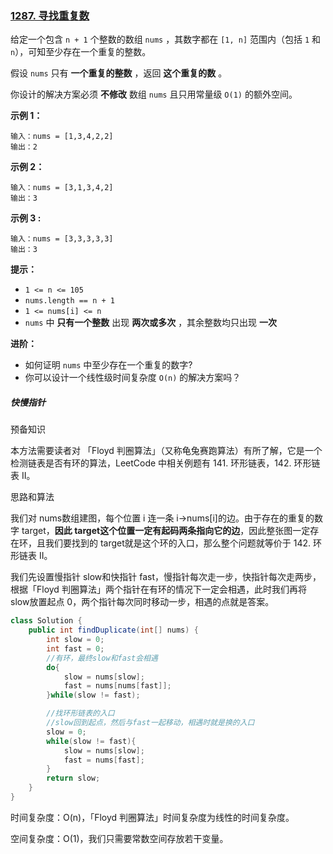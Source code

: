 ### [1287. 寻找重复数](https://leetcode.cn/problems/find-the-duplicate-number/)

给定一个包含 `n + 1` 个整数的数组 `nums` ，其数字都在 `[1, n]` 范围内（包括 `1` 和 `n`），可知至少存在一个重复的整数。

假设 `nums` 只有 **一个重复的整数** ，返回 **这个重复的数** 。

你设计的解决方案必须 **不修改** 数组 `nums` 且只用常量级 `O(1)` 的额外空间。



**示例 1：**

```
输入：nums = [1,3,4,2,2]
输出：2
```

**示例 2：**

```
输入：nums = [3,1,3,4,2]
输出：3
```

**示例 3 :**

```
输入：nums = [3,3,3,3,3]
输出：3
```

 

**提示：**

- `1 <= n <= 105`
- `nums.length == n + 1`
- `1 <= nums[i] <= n`
- `nums` 中 **只有一个整数** 出现 **两次或多次** ，其余整数均只出现 **一次**

**进阶：**

- 如何证明 `nums` 中至少存在一个重复的数字?
- 你可以设计一个线性级时间复杂度 `O(n)` 的解决方案吗？





##### 快慢指针

预备知识

本方法需要读者对 「Floyd 判圈算法」（又称龟兔赛跑算法）有所了解，它是一个检测链表是否有环的算法，LeetCode 中相关例题有 141. 环形链表，142. 环形链表 II。

思路和算法

我们对 nums数组建图，每个位置 i 连一条 i→nums[i]的边。由于存在的重复的数字 target，**因此 target这个位置一定有起码两条指向它的边**，因此整张图一定存在环，且我们要找到的 target就是这个环的入口，那么整个问题就等价于 142. 环形链表 II。

我们先设置慢指针 slow和快指针 fast，慢指针每次走一步，快指针每次走两步，根据「Floyd 判圈算法」两个指针在有环的情况下一定会相遇，此时我们再将 slow放置起点 0，两个指针每次同时移动一步，相遇的点就是答案。



```java
class Solution {
    public int findDuplicate(int[] nums) {
        int slow = 0;
        int fast = 0;
        //有环，最终slow和fast会相遇
        do{
            slow = nums[slow];
            fast = nums[nums[fast]];
        }while(slow != fast);

        //找环形链表的入口
        //slow回到起点，然后与fast一起移动，相遇时就是换的入口
        slow = 0;
        while(slow != fast){
            slow = nums[slow];
            fast = nums[fast];
        }
        return slow;
    }
}     
```

时间复杂度：O(n)，「Floyd 判圈算法」时间复杂度为线性的时间复杂度。

空间复杂度：O(1)，我们只需要常数空间存放若干变量。





